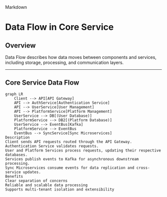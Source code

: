 Markdown

# Data Flow in Core Service

## Overview
Data Flow describes how data moves between components and services, including storage, processing, and communication layers.

---

## Core Service Data Flow

```mermaid
graph LR
    Client --> API[API Gateway]
    API --> AuthService[Authentication Service]
    API --> UserService[User Management]
    API --> PlatformService[Platform Management]
    UserService --> DB[(User Database)]
    PlatformService --> DB2[(Platform Database)]
    UserService --> EventBus[Kafka]
    PlatformService --> EventBus
    EventBus --> SyncService[Sync Microservices]
Description
Client sends API requests routed through the API Gateway.
Authentication Service validates requests.
User and Platform Services process requests, updating their respective databases.
Services publish events to Kafka for asynchronous downstream processing.
Sync Microservices consume events for data replication and cross-service updates.
Benefits
Clear separation of concerns
Reliable and scalable data processing
Supports multi-tenant isolation and extensibility

